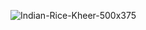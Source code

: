 ![Indian-Rice-Kheer-500x375](https://user-images.githubusercontent.com/69785002/91653116-58ee0800-eabb-11ea-9075-25bcb987d3a4.jpg)
